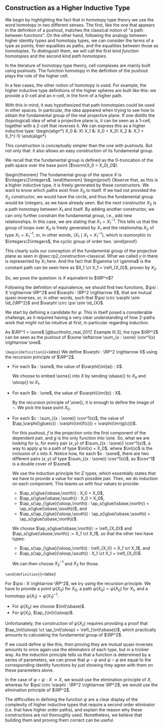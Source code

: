 ## Construction as a Higher Inductive Type

We begin by highlighting the fact that in homotopy type theory we use the word homotopy in two different senses.
The first, like the one that appears in the definition of a pushout, matches the classical notion of "a path between functions".
On the other hand, following the analogy between higher identity types and homotopy types, we can consider the terms of a type as points, their equalities as paths, and the equalities between those as homotopies.
To distinguish them, we will call the first kind *function homotopies* and the second kind *path homotopies*.

In the literature of homotopy type theory, cell complexes are mainly built using pushouts.
The function homotopy in the definition of the pushout plays the role of the higher cell.

In a few cases, the other notion of homotopy is used.
For example, the higher inductive type definitions of the higher spheres are built like this: we provide a $0$-cell and an $n$-cell, in the form of a higher path.

With this in mind, it was hypothesized that path homotopies could be used in other spaces.
In particular, the idea appeared when trying to see how to obtain the fundamental group of the real projective plane.
If one distills the (topological) idea of what a projective plane is, it can be seen as a $1$-cell, together with a $2$-cell that reverses it.
We can express this as a higher inductive type:
\begin{align*}
X_0 &: X\\
X_1 &: X_0 = X_0\\
X_2 &: X_1 = X_1^{-1}
\end{align*}

This construction is conceptually simpler than the one with pushouts.
But not only that: it also allows an easy construction of its fundamental group.

We recall that the fundamental group is defined as the $0$-truncation of the path space over the base point ($\norm{X_0 = X_0}_0$).

\begin{theorem}
The fundamental group of the space $X$ is $\integers/2\integers$.
\end{theorem}
\begin{proof}
Observe that, as this is a higher inductive type, it is freely generated by these constructors.
We want to know which paths exist from $X_0$ to itself.
If we had not provided the $X_2$ constructor, we would have the circle, and thus the fundamental group would be \integers, as we have already seen.
But the next constructor $X_2$ is a path homotopy between $X_1$ and itself.
By adding another constructor, we can only further constrain the fundamental group, i.e., add new relationships.
In this case, we are stating that $X_1 = X_1^{-1}$.
This tells us that the group of loops over $X_0$ is freely generated by $X_1$ and the relationship $X_2$ of type $X_1 = X_1^{-1}$, or, in other words, $\langle X_1 \mid X_1 = X_1^{-1}\rangle$, which is isomorphic to $\integers/2\integers$, the cyclic group of order two.
\end{proof}

This clearly suits our conception of the fundamental group of the projective plane as seen in @sec:rp2_construction-classical.
What we called $\gamma$ in there is represented by $X_1$ here.
And the fact that $\gamma \ct \gamma$ is the constant path can be seen here as $X_1 \ct X_1 = \refl_{X_0}$, proven by $X_2$.

So, we pose the question: is $X$ equivalent to $\RP^n$?

Following the definition of equivalence, we should find two functions, $\psi : X \rightarrow \RP^2$ and $\varphi : \RP^2 \rightarrow X$, that are mutual quasi-inverses, or, in other words, such that $\psi \circ \varphi \sim \id_{\RP^2}$ and $\varphi \circ \psi \sim \id_{X}$.

We start by defining a candidate for $\varphi$.
This in itself posed a considerable challenge, as it required having a very clear understanding of how $2$-paths work that might not be intuitive at first, in particular regarding induction.

As $\RP^1 = \sone$ [@buchholtz_real_2017, Example III.3], the type $\RP^2$ can be seen as the pushout of $\sone \leftarrow \sum_{x : \sone} \cov^1(x) \rightarrow \one$.

```\begin{definition}```{=latex}
We define $\varphi : \RP^2 \rightarrow X$ using the recursion principle of $\RP^2$.

- For each $a : \sone$, the value of $\varphi(\inl(a)) : X$.

  We choose to embed \sone{} into $X$ by sending \sbase{} to $X_0$ and \sloop{} to $X_1$.

- For each $b : \one$, the value of $\varphi(\inr(b)) : X$.

  By the recursion principle of \one{}, it is enough to define the image of $\star$.
  We pick the base point $X_0$.

- For each $c : \sum_{(x : \sone)} \cov^1(x)$, the value of $\ap_\varphi(\glue(c)) : \varphi(\inl(f(c))) = \varphi(\inr(g(c)))$.

  For this pushout, $f$ is the projection onto the first component of the dependent pair, and $g$ is the only function into \one.
  So, what we are looking for is, for every pair $(x,y)$ of $\sum_{(x : \sone)} \cov^1(x)$, a way to apply $\varphi$ to a path of type $\inl(x) = X_0$, where $\inl(x)$ is the inclusion of $x$ into $X$.
  Notice how, for each $x : \sone$, there are two different pairs $(x,y)$ of type $\sum_{(x : \sone)} \cov^1(x)$, as $\cov^1$ is a double cover of $\sone$.

  We use the induction principle for $\Sigma$ types, which essentially states that we have to provide a value for each possible pair.
  Then, we do induction on each component.
  This leaves us with four values to provide:

  - $\ap_s(\glue(\sbase,\north)) : X_0 = X_0$,
  - $\ap_s(\glue(\sbase,\south)) : X_0 = X_0$,
  - $\ap_s(\ap_{\glue}(\sloop,\north)) : \ap_s(\glue(\sbase,\north)) = \ap_s(\glue(\sbase,\south))$, and
  - $\ap_s(\ap_{\glue}(\sloop,\south)) : \ap_s(\glue(\sbase,\south)) = \ap_s(\glue(\sbase,\north))$.

  We choose $\ap_s(\glue(\sbase,\north)) := \refl_{X_0}$ and $\ap_s(\glue(\sbase,\north)) := X_1 \ct X_1$, so that the other two have types:

  - $\ap_s(\ap_{\glue}(\sloop,\north)) : \refl_{X_0} = X_1 \ct X_1$, and
  - $\ap_s(\ap_{\glue}(\sloop,\south)) : X_1 \ct X_1 = \refl_{X_0}$.

  We can then choose $X_2^{-1}$ and $X_2$ for those.

```\end{definition}```{=latex}

For $\psi : X \rightarrow \RP^2$, we try using the recursion principle.
We have to provide a point $\psi(X_0)$ for $X_0$, a path $\psi(X_0) = \psi(X_0)$ for $X_1$, and a homotopy $\psi(X_1) = \psi(X_1)^{-1}$.

- For $\psi(X_0)$ we choose $\inl(\sbase)$.
- For $\psi(X_1)$, $\ap_{\inl}(\sloop)$.

Unfortunately, the construction of $\psi(X_2)$ requires providing a proof that $\ap_\inl(\sloop) \ct \ap_\inl(\sloop) = \refl_{\inl(\sbase)}$, which practically amounts to calculating the fundamental group of $\RP^2$.

If we could define $\psi$ like this, then proving they are mutual quasi-inverses amounts to once again use the eliminators of each type, but in a trickier way.
As the induction principle tells us that a function is determined by a series of parameters, we can prove that $\varphi \circ \psi$ and $\psi \circ \varphi$ are equal to the corresponding identity functions by just showing they agree with them on these parameters alone.

In the case of $\varphi \circ \psi : X \rightarrow X$, we would use the elimination principle of $X$, whereas for $\psi \circ \varphi : \RP^2 \rightarrow \RP^2$, we would use the elimination principle of $\RP^2$.

The difficulties in defining the function $\psi$ are a clear display of the complexity of higher inductive types that require a second order eliminator (i.e. that have higher order paths), and explain the reason why these constructions are not thoroughly used.
Nonetheless, we believe that building them and proving them correct can be useful.
